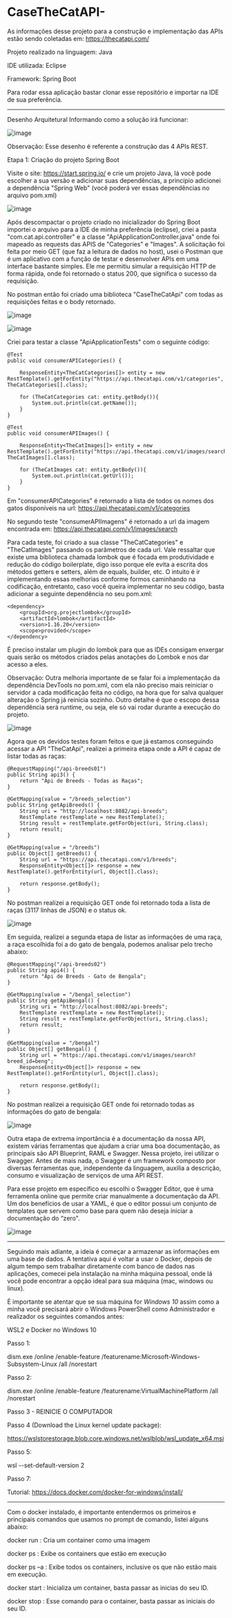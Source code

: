 # CaseTheCatAPI-

As informações desse projeto para a construção e implementação das APIs estão sendo coletadas em: https://thecatapi.com/

Projeto realizado na linguagem: Java

IDE utilizada: Eclipse

Framework: Spring Boot

Para rodar essa aplicação bastar clonar esse repositório e importar na IDE de sua preferência.

_____________________________________


Desenho Arquitetural Informando como a solução irá funcionar: 

![image](https://user-images.githubusercontent.com/86810509/169527164-9c9dca0d-a5ba-48d1-954e-2c699f30776d.png)

Observação: Esse desenho é referente a construção das 4 APIs REST. 

Etapa 1: Criação do projeto Spring Boot

Visite o site: https://start.spring.io/ e crie um projeto Java, lá você pode escolher a sua versão e adicionar suas dependências, a princípio adicionei a dependência "Spring Web" (você poderá ver essas dependências no arquivo pom.xml)

![image](https://user-images.githubusercontent.com/86810509/168702835-19d389c7-68ee-4e97-ada0-f29824290db0.png)

Após descompactar o projeto criado no inicializador do Spring Boot importei o arquivo para a IDE de minha preferência (eclipse), criei a pasta "com.cat.api.controller" e a classe "ApiApplicationController.java" onde foi mapeado as requests das APIS de "Categories" e "Images". 
A solicitação foi feita por meio GET (que faz a leitura de dados no host), usei o Postman que é um aplicativo com a função de testar e desenvolver APIs em uma interface bastante simples. Ele me permitiu simular a requisição HTTP de forma rápida, onde foi retornado o status 200, que significa o sucesso da requisição.

No postman então foi criado uma biblioteca "CaseTheCatApi" com todas as requisições feitas e o body retornado. 

![image](https://user-images.githubusercontent.com/86810509/168703488-87256fe0-1312-41a9-9c58-1cf3cb00c9b9.png)

![image](https://user-images.githubusercontent.com/86810509/168703724-71862764-aa72-4020-bd05-bf07ee60516e.png)



Criei para testar a classe "ApiApplicationTests" com o seguinte código:
	
	@Test
	public void consumerAPICategories() {
			
		ResponseEntity<TheCatCategories[]> entity = new RestTemplate().getForEntity("https://api.thecatapi.com/v1/categories", TheCatCategories[].class);
		
		for (TheCatCategories cat: entity.getBody()){
			System.out.println(cat.getName());
		}	
	}
	
	@Test
	public void consumerAPIImages() {
			
		ResponseEntity<TheCatImages[]> entity = new RestTemplate().getForEntity("https://api.thecatapi.com/v1/images/search", TheCatImages[].class);
		
		for (TheCatImages cat: entity.getBody()){
			System.out.println(cat.getUrl());
		}	
	}


Em "consumerAPICategories" é retornado a lista de todos os nomes dos gatos disponíveis na url: https://api.thecatapi.com/v1/categories

No segundo teste "consumerAPIImagens" é retornado a url da imagem encontrada em: https://api.thecatapi.com/v1/images/search

Para cada teste, foi criado a sua classe "TheCatCategories" e "TheCatImages" passando os parâmetros de cada url. Vale ressaltar que existe uma biblioteca chamada lombok que é focada em produtividade e redução do código boilerplate, digo isso porque ele evita a escrita dos métodos getters e setters, além de equals, builder, etc. O intuito é ir implementando essas melhorias conforme formos caminhando na codificação, entretanto, caso você queira implementar no seu código, basta adicionar a seguinte dependência no seu pom.xml:

	<dependency>
	    <groupId>org.projectlombok</groupId>
	    <artifactId>lombok</artifactId>
	    <version>1.16.20</version>
	    <scope>provided</scope>
	</dependency>
	
É preciso instalar um plugin do lombok para que as IDEs consigam enxergar quais serão os métodos criados pelas anotações do Lombok e nos dar acesso a eles.

Observação: Outra melhoria importante de se falar foi a implementação da dependência DevTools no pom.xml, com ela não preciso mais reiniciar o servidor a cada modificação feita no código, na hora que for salva qualquer alteração o Spring já reinicia sozinho. Outro detalhe é que o escopo dessa dependência será runtime, ou seja, ele só vai rodar durante a execução do projeto. 

![image](https://user-images.githubusercontent.com/86810509/168868777-5e1e27a0-c197-4188-95e8-b0c2fddccb37.png)

Agora que os devidos testes foram feitos e que já estamos conseguindo acessar a API "TheCatApi", realizei a primeira etapa onde a API é capaz de listar todas as raças:

	@RequestMapping("/api-breeds01")
	public String api3() {
		return "Api de Breeds - Todas as Raças";
	}

	@GetMapping(value = "/breeds_selection")
	public String getApiBreeds() {
		String uri = "http://localhost:8082/api-breeds";
		RestTemplate restTemplate = new RestTemplate();
		String result = restTemplate.getForObject(uri, String.class);
		return result;
	}

	@GetMapping(value = "/breeds")
	public Object[] getBreeds() {
		String url = "https://api.thecatapi.com/v1/breeds";
		ResponseEntity<Object[]> response = new RestTemplate().getForEntity(url, Object[].class);

		return response.getBody();
	}
	
No postman realizei a requisição GET onde foi retornado toda a lista de raças (3117 linhas de JSON) e o status ok.

![image](https://user-images.githubusercontent.com/86810509/168923557-1d531b0a-75a1-4b21-873d-bafcfa1615fc.png)

Em seguida, realizei a segunda etapa de listar as informações de uma raça, a raça escolhida foi a do gato de bengala, podemos analisar pelo trecho abaixo:

	@RequestMapping("/api-breeds02")
	public String api4() {
		return "Api de Breeds - Gato de Bengala";
	}

	@GetMapping(value = "/bengal_selection")
	public String getApiBengal() {
		String uri = "http://localhost:8082/api-breeds";
		RestTemplate restTemplate = new RestTemplate();
		String result = restTemplate.getForObject(uri, String.class);
		return result;
	}

	@GetMapping(value = "/bengal")
	public Object[] getBengal() {
		String url = "https://api.thecatapi.com/v1/images/search?breed_id=beng";
		ResponseEntity<Object[]> response = new RestTemplate().getForEntity(url, Object[].class);

		return response.getBody();
	}
	
No postman realizei a requisição GET onde foi retornado todas as informações do gato de bengala: 

![image](https://user-images.githubusercontent.com/86810509/168924341-05c3fe02-d370-435e-a8e6-33f4e4cb3ea4.png)

Outra etapa de extrema importância é a documentação da nossa API, existem várias ferramentas que ajudam a criar uma boa documentação, as principais são API Blueprint, RAML e Swagger. Nessa projeto, irei utilizar o Swagger. Antes de mais nada, o Swagger é um framework composto por diversas ferramentas que, independente da linguagem, auxilia a descrição, consumo e visualização de serviços de uma API REST. 

Para esse projeto em específico eu escolhi o Swagger Editor, que é uma ferramenta online que permite criar manualmente a documentação da API. Um dos benefícios de usar a YAML, é que o editor possui um conjunto de templates que servem como base para quem não deseja iniciar a documentação do “zero".

![image](https://user-images.githubusercontent.com/86810509/169423641-9d673f0a-ca33-48ad-be87-b410f63d275c.png)

_____________________________________________________________________________________

Seguindo mais adiante, a ideia é começar a armazenar as informações em uma base de dados. A tentativa aqui é voltar a usar o Docker, depois de algum tempo sem trabalhar diretamente com banco de dados nas aplicações, comecei pela instalação na minha máquina pessoal, onde lá você pode encontrar a opção ideal para sua máquina (mac, windows ou linux). 

É importante se atentar que se sua máquina for *Windows 10* assim como a minha você precisará abrir o Windows PowerShell como Administrador e realizador os seguintes comandos antes:

WSL2 e Docker no Windows 10

Passo 1: 

dism.exe /online /enable-feature /featurename:Microsoft-Windows-Subsystem-Linux /all /norestart

Passo 2:

dism.exe /online /enable-feature /featurename:VirtualMachinePlatform /all /norestart

Passo 3 - REINICIE O COMPUTADOR

Passo 4 (Download the Linux kernel update package):

https://wslstorestorage.blob.core.windows.net/wslblob/wsl_update_x64.msi

Passo 5:

wsl --set-default-version 2

Passo 7:

Tutorial: https://docs.docker.com/docker-for-windows/install/

________________________________________________________________________________

Com o docker instalado, é importante entendermos os primeiros e principais comandos que usamos no prompt de comando, listei alguns abaixo:

docker run : Cria um container como uma imagem

docker ps : Exibe os containers que estão em execução 

docker ps –a : Exibe todos os containers, inclusive os que não estão mais em execução.

docker start : Inicializa um container, basta passar as inicias do seu ID.

docker stop : Esse comando para o container, basta passar as iniciais do seu ID. 

